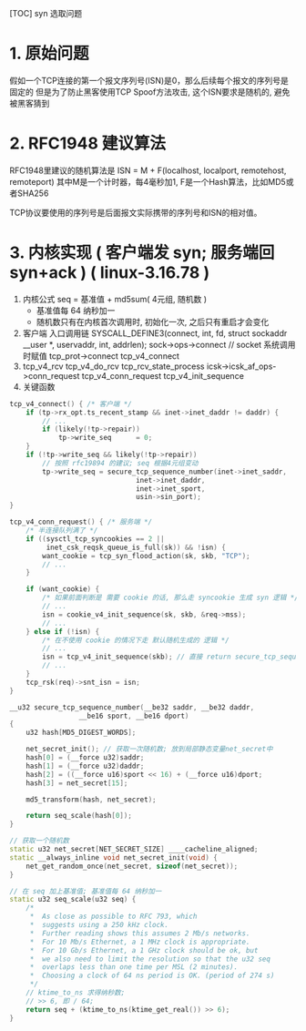 [TOC]
syn 选取问题
# 1. 原始问题
假如一个TCP连接的第一个报文序列号(ISN)是0，那么后续每个报文的序列号是固定的
但是为了防止黑客使用TCP Spoof方法攻击, 这个ISN要求是随机的, 避免被黑客猜到

# 2. RFC1948 建议算法
RFC1948里建议的随机算法是 ISN = M + F(localhost, localport, remotehost, remoteport)
其中M是一个计时器，每4毫秒加1, F是一个Hash算法，比如MD5或者SHA256

TCP协议要使用的序列号是后面报文实际携带的序列号和ISN的相对值。

# 3. 内核实现 ( 客户端发 syn; 服务端回 syn+ack ) ( linux-3.16.78 )
1. 内核公式 seq = 基准值 + md5sum( 4元组, 随机数 )
    + 基准值每 64 纳秒加一
	+ 随机数只有在内核首次调用时, 初始化一次, 之后只有重启才会变化
1. 客户端 入口调用链
    SYSCALL_DEFINE3(connect, int, fd, struct sockaddr __user *, uservaddr, int, addrlen);
    sock->ops->connect  // socket 系统调用时赋值
    tcp_prot->connect
    tcp_v4_connect
2.	tcp_v4_rcv
 	tcp_v4_do_rcv
	tcp_rcv_state_process
	icsk->icsk_af_ops->conn_request
	tcp_v4_conn_request
	tcp_v4_init_sequence
2. 关键函数
```c++
tcp_v4_connect() { /* 客户端 */
	if (tp->rx_opt.ts_recent_stamp && inet->inet_daddr != daddr) {
        // ...
		if (likely(!tp->repair))
			tp->write_seq	   = 0; 
	}
    if (!tp->write_seq && likely(!tp->repair))
        // 按照 rfc19894 的建议; seq 根据4元组变动
		tp->write_seq = secure_tcp_sequence_number(inet->inet_saddr,
							   inet->inet_daddr,
							   inet->inet_sport,
							   usin->sin_port);
}

tcp_v4_conn_request() { /* 服务端 */
	/* 半连接队列满了 */
	if ((sysctl_tcp_syncookies == 2 ||
	     inet_csk_reqsk_queue_is_full(sk)) && !isn) {
		want_cookie = tcp_syn_flood_action(sk, skb, "TCP");
		// ...
	}

	if (want_cookie) {
		/* 如果前面判断是 需要 cookie 的话, 那么走 syncookie 生成 syn 逻辑 */
		// ...
		isn = cookie_v4_init_sequence(sk, skb, &req->mss);
		// ...
	} else if (!isn) {
		/* 在不使用 cookie 的情况下走 默认随机生成的 逻辑 */
		// ...
		isn = tcp_v4_init_sequence(skb); // 直接 return secure_tcp_sequence_number
		// ...
	}
	tcp_rsk(req)->snt_isn = isn;
}

__u32 secure_tcp_sequence_number(__be32 saddr, __be32 daddr,
				 __be16 sport, __be16 dport)
{
	u32 hash[MD5_DIGEST_WORDS];

	net_secret_init(); // 获取一次随机数; 放到局部静态变量net_secret中
	hash[0] = (__force u32)saddr;
	hash[1] = (__force u32)daddr;
	hash[2] = ((__force u16)sport << 16) + (__force u16)dport;
	hash[3] = net_secret[15];

	md5_transform(hash, net_secret);

	return seq_scale(hash[0]);
}

// 获取一个随机数
static u32 net_secret[NET_SECRET_SIZE] ____cacheline_aligned;
static __always_inline void net_secret_init(void) {
	net_get_random_once(net_secret, sizeof(net_secret));
}

// 在 seq 加上基准值; 基准值每 64 纳秒加一
static u32 seq_scale(u32 seq) {
	/*
	 *	As close as possible to RFC 793, which
	 *	suggests using a 250 kHz clock.
	 *	Further reading shows this assumes 2 Mb/s networks.
	 *	For 10 Mb/s Ethernet, a 1 MHz clock is appropriate.
	 *	For 10 Gb/s Ethernet, a 1 GHz clock should be ok, but
	 *	we also need to limit the resolution so that the u32 seq
	 *	overlaps less than one time per MSL (2 minutes).
	 *	Choosing a clock of 64 ns period is OK. (period of 274 s)
	 */
    // ktime_to_ns 求得纳秒数;
    // >> 6, 即 / 64;
	return seq + (ktime_to_ns(ktime_get_real()) >> 6);
}
```
